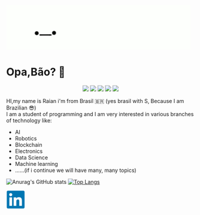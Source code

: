 <img src="HIHI.gif">

<h1> Opa,Bão? 👋</h1>

<p align="center">
 
 <img src="https://badges.pufler.dev/visits/RaianNolaco/RaianNolaco"/> 
 <img src="https://komarev.com/ghpvc/?username=RaianNolaco&color=brightgreen"/> 
 <img src="https://badges.pufler.dev/years/RaianNolaco"/>
 <img src="https://badges.pufler.dev/repos/RaianNolaco"/>
 <img src="https://badges.pufler.dev/commits/monthly/RaianNolaco" />

</p>

<p aling = "center">
HI,my name is Raian i'm from Brasil 🇧🇷 (yes brasil with S, Because I am Brazilian 😎)<br> I am a student of programming
and I am very interested in various branches of technology like:
</p>

* AI
* Robotics
* Blockchain
* Electronics
* Data Science   
* Machine learning
* ......(if i continue we will have many, many topics)



![Anurag's GitHub stats](https://github-readme-stats.vercel.app/api?username=RaianNolaco&show_icons=true&theme=default) 
[![Top Langs](https://github-readme-stats.vercel.app/api/top-langs/?username=RaianNolaco&layout=compact)](https://github.com/anuraghazra/github-readme-stats)



<a href = "https://www.linkedin.com/in/raian-nolaço-aba20815a/" target="_blank">
<img src ="https://raw.githubusercontent.com/devicons/devicon/master/icons/linkedin/linkedin-original.svg" width = "50">
</a>

<!--
**RaianNolaco/RaianNolaco** is a ✨ _special_ ✨ repository because its `README.md` (this file) appears on your GitHub profile.

Here are some ideas to get you started:

- 🔭 I’m currently working on ...
- 🌱 I’m currently learning ...
- 👯 I’m looking to collaborate on ...
- 🤔 I’m looking for help with ...
- 💬 Ask me about ...
- 📫 How to reach me: ...
- 😄 Pronouns: ...
- ⚡ Fun fact: ...
-->
